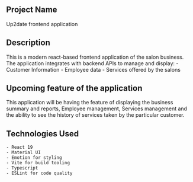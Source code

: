 ## Project Name
Up2date frontend application

## Description
This is a modern react-based frontend application of the salon business. The application integrates with backend APIs to manage and display:
    - Customer Information
    - Employee data
    - Services offered by the salons

## Upcoming feature of the application
This application will be having the feature of displaying the business summary and reports, Employee management, Services management and the ability to see the history of services taken by the particular customer.

## Technologies Used
    - React 19
    - Material UI
    - Emotion for styling
    - Vite for build tooling
    - Typescript
    - ESLint for code quality